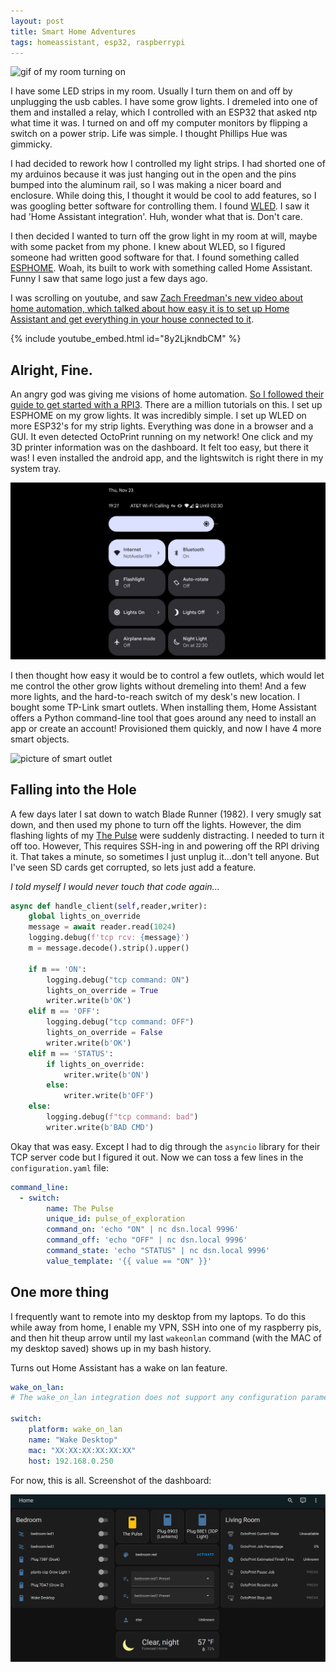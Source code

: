 ```yaml
---
layout: post
title: Smart Home Adventures
tags: homeassistant, esp32, raspberrypi
---
```


![gif of my room turning on]()

I have some LED strips in my room. Usually I turn them on and off by unplugging the usb cables. I have some grow lights. I dremeled into one of them and installed a relay, which I controlled with an ESP32 that asked ntp what time it was. I turned on and off my computer monitors by flipping a switch on a power strip. Life was simple. I thought Phillips Hue was gimmicky.

I had decided to rework how I controlled my light strips. I had shorted one of my arduinos because it was just hanging out in the open and the pins bumped into the aluminum rail, so I was making a nicer board and enclosure. While doing this, I thought it would be cool to add features, so I was googling better software for controlling them. I found [WLED](https://github.com/Aircoookie/WLED). I saw it had 'Home Assistant integration'. Huh, wonder what that is. Don't care.

I then decided I wanted to turn off the grow light in my room at will, maybe with some packet from my phone. I knew about WLED, so I figured someone had written good software for that. I found something called [ESPHOME](https://esphome.io/). Woah, its built to work with something called Home Assistant. Funny I saw that same logo just a few days ago.

I was scrolling on youtube, and saw [Zach Freedman's new video about home automation, which talked about how easy it is to set up Home Assistant and get everything in your house connected to it](https://www.youtube.com/watch?v=8y2LjkndbCM). 

{% include youtube_embed.html id="8y2LjkndbCM" %}

## Alright, Fine.

An angry god was giving me visions of home automation. [So I followed their guide to get started with a RPI3](https://www.home-assistant.io/). There are a million tutorials on this. I set up ESPHOME on my grow lights. It was incredibly simple. I set up WLED on more ESP32's for my strip lights. Everything was done in a browser and a GUI. It even detected OctoPrint running on my network! One click and my 3D printer information was on the dashboard. It felt too easy, but there it was! I even installed the android app, and the lightswitch is right there in my system tray. 

![system tray from phone](../img/2023-11-23-smart-home/android_img.png)

I then thought how easy it would be to control a few outlets, which would let me control the other grow lights without dremeling into them! And a few more lights, and the hard-to-reach switch of my desk's new location. I bought some TP-Link smart outlets. When installing them, Home Assistant offers a Python command-line tool that goes around any need to install an app or create an account! Provisioned them quickly, and now I have 4 more smart objects.

![picture of smart outlet ]()

## Falling into the Hole

A few days later I sat down to watch Blade Runner (1982). I very smugly sat down, and then used my phone to turn off the lights. However, the dim flashing lights of my [The Pulse](https://github.com/starmaid/pulseofexploration) were suddenly distracting. I needed to turn it off too. However, This requires SSH-ing in and powering off the RPI driving it. That takes a minute, so sometimes I just unplug it...don't tell anyone. But I've seen SD cards get corrupted, so lets just add a feature.

*I told myself I would never touch that code again...*

```python
async def handle_client(self,reader,writer):
    global lights_on_override
    message = await reader.read(1024)
    logging.debug(f'tcp rcv: {message}')
    m = message.decode().strip().upper()

    if m == 'ON':
        logging.debug("tcp command: ON")
        lights_on_override = True
        writer.write(b'OK')
    elif m == 'OFF':
        logging.debug("tcp command: OFF")
        lights_on_override = False
        writer.write(b'OK')
    elif m == 'STATUS':
        if lights_on_override:
            writer.write(b'ON')
        else:
            writer.write(b'OFF')
    else:
        logging.debug(f"tcp command: bad")
        writer.write(b'BAD CMD')
```

Okay that was easy. Except I had to dig through the `asyncio` library for their TCP server code but I figured it out. Now we can toss a few lines in the `configuration.yaml` file:

```yaml
command_line:
  - switch:
        name: The Pulse
        unique_id: pulse_of_exploration 
        command_on: 'echo "ON" | nc dsn.local 9996'
        command_off: 'echo "OFF" | nc dsn.local 9996'
        command_state: 'echo "STATUS" | nc dsn.local 9996'
        value_template: '{{ value == "ON" }}'
```

## One more thing

I frequently want to remote into my desktop from my laptops. To do this while away from home, I enable my VPN, SSH into one of my raspberry pis, and then hit theup arrow until my last `wakeonlan` command (with the MAC of my desktop saved) shows up in my bash history.

Turns out Home Assistant has a wake on lan feature.

```yaml
wake_on_lan:
# The wake_on_lan integration does not support any configuration parameters

switch:
    platform: wake_on_lan
    name: "Wake Desktop"
    mac: "XX:XX:XX:XX:XX:XX"
    host: 192.168.0.250
```

For now, this is all. Screenshot of the dashboard:

![The dashboard](../img/2023-11-23-smart-home/dashboard.png)